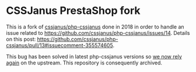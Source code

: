 # CSSJanus PrestaShop fork

This is a fork of [cssjanus/php-cssjanus](https://github.com/cssjanus/php-cssjanus) done in 2018 in order to handle an issue related to https://github.com/cssjanus/php-cssjanus/issues/14. Details on this post: https://github.com/cssjanus/php-cssjanus/pull/13#issuecomment-355574605.

This bug has been solved in latest php-cssjanus versions so [we now rely again](https://github.com/PrestaShop/PrestaShop/pull/25847) on the upstream. This repository is consequently archived.


